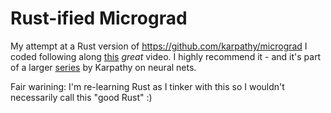 # Rust-ified Micrograd

My attempt at a Rust version of https://github.com/karpathy/micrograd I coded following along [this](https://www.youtube.com/watch?v=VMj-3S1tku0) _great_ video. I highly recommend it - and it's part of a larger [series](https://karpathy.ai/zero-to-hero.html) by Karpathy on neural nets.

Fair warining: I'm re-learning Rust as I tinker with this so I wouldn't necessarily call this "good Rust" :)